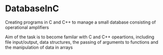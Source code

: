 # DatabaseInC
Creating programs in C and C++ to manage a small database consisting of operational amplifiers

Aim of the task is to become familar with C and C++ opeartions, including file input/output, data structures, the passing of arguments to functions and the manipulation of data in arrays

